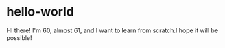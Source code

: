 # hello-world
HI there! I'm 60, almost 61, and I want to learn from scratch.I hope it will be possible!
